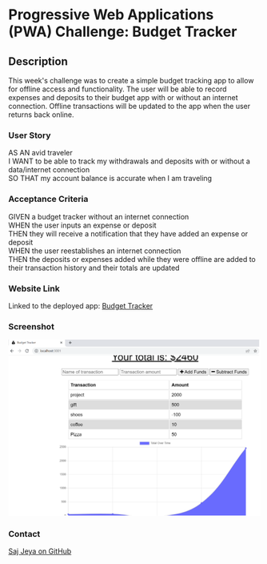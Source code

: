 # Progressive Web Applications (PWA) Challenge: Budget Tracker

## Description

This week's challenge was to create a simple budget tracking app to allow for offline access and functionality. The user will be able to record expenses and deposits to their budget app with or without an internet connection. 
Offline transactions will be updated to the app when the user returns back online.

### User Story

AS AN avid traveler  
I WANT to be able to track my withdrawals and deposits with or without a data/internet connection  
SO THAT my account balance is accurate when I am traveling  

### Acceptance Criteria

GIVEN a budget tracker without an internet connection  
WHEN the user inputs an expense or deposit  
THEN they will receive a notification that they have added an expense or deposit  
WHEN the user reestablishes an internet connection  
THEN the deposits or expenses added while they were offline are added to their transaction history and their totals are updated 

### Website Link

Linked to the deployed app: [Budget Tracker](https://pure-hamlet-80114.herokuapp.com/)

### Screenshot

![screenshot](https://github.com/sajees89/budget-tracker/blob/main/public/img/budgetSS.png)

### Contact

[Saj Jeya on GitHub](http://github.com/sajees89)